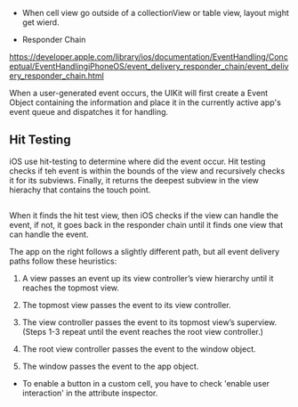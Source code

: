 - When cell view go outside of a collectionView or table view, layout might get wierd.

- Responder Chain

https://developer.apple.com/library/ios/documentation/EventHandling/Conceptual/EventHandlingiPhoneOS/event_delivery_responder_chain/event_delivery_responder_chain.html

When a user-generated event occurs, the UIKit will first create a Event Object containing the information and place it in the currently active app's event queue and dispatches it for handling. 

## Hit Testing
iOS use hit-testing to determine where did the event occur. Hit testing checks if teh event is within the bounds of the view and recursively checks it for its subviews. Finally, it returns the deepest subview in the view hierachy that contains the touch point.

##
When it finds the hit test view, then iOS checks if the view can handle the event, if not, it goes back in the responder chain until it finds one view that can handle the event.

The app on the right follows a slightly different path, but all event delivery paths follow these heuristics:

1. A view passes an event up its view controller’s view hierarchy until it reaches the topmost view.
2. The topmost view passes the event to its view controller.
3. The view controller passes the event to its topmost view’s superview.
(Steps 1-3 repeat until the event reaches the root view controller.)

4. The root view controller passes the event to the window object.
5. The window passes the event to the app object.


- To enable a button in a custom cell, you have to check 'enable user interaction' in the attribute inspector.